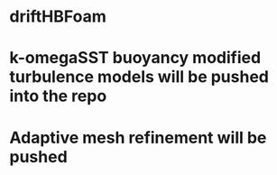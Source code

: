 # driftHBFoam
# k-omegaSST buoyancy modified turbulence models will be pushed into the repo
# Adaptive mesh refinement will be pushed
